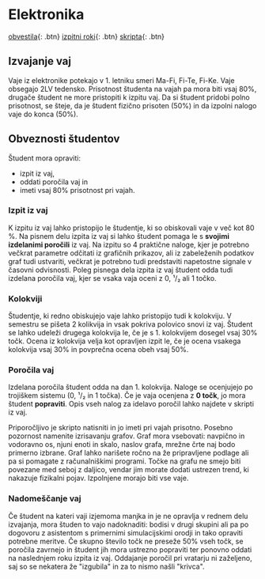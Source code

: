 # Elektronika
[obvestila]( ./obvestila ){: .btn}
[izpitni roki]( ./izpitni_roki ){: .btn}
[skripta]( ./skripta ){: .btn}

## Izvajanje vaj

Vaje iz elektronike potekajo v 1. letniku smeri Ma-Fi, Fi-Te, Fi-Ke. Vaje obsegajo 2LV tedensko. Prisotnost študenta na vajah pa mora biti vsaj 80%, drugače študent ne more pristopiti k izpitu vaj. Da si študent pridobi polno prisotnost, se šteje, da je študent fizično prisoten (50%) in da izpolni nalogo vaje do konca (50%).

## Obveznosti študentov

Študent mora opraviti:
- izpit iz vaj,
- oddati poročila vaj in
- imeti vsaj 80% prisotnost pri vajah.

### Izpit iz vaj

K izpitu iz vaj lahko pristopijo le študentje, ki so obiskovali vaje v več kot 80 %. Na pisnem delu izpita iz vaj si lahko študent pomaga le s **svojimi izdelanimi poročili** iz vaj. Na izpitu so 4 praktične naloge, kjer je potrebno večkrat parametre odčitati iz grafičnih prikazov, ali iz zabeleženih podatkov graf tudi ustvariti, večkrat je potrebno tudi predstaviti napetostne signale v časovni odvisnosti. Poleg pisnega dela izpita iz vaj študent odda tudi izdelana poročila vaj, kjer se vsaka vaja oceni z 0, ¹/₂ ali 1 točko.

### Kolokviji

Študentje, ki redno obiskujejo vaje lahko pristopijo tudi k kolokviju. V semestru se pišeta 2 kolikvija in vsak pokriva polovico snovi iz vaj. Študent se lahko udeleži drugega kolokvija le, če je s 1. kolokvijem dosegel vsaj 30% točk. Ocena iz kolokvija velja kot opravljen izpit le, če je ocena vsakega kolokvija vsaj 30% in povprečna ocena obeh vsaj 50%.

### Poročila vaj

Izdelana poročila študent odda na dan 1. kolokvija. Naloge se ocenjujejo po trojiškem sistemu (0, ¹/₂ in 1 točka). Če je vaja ocenjena z **0 točk**, jo mora študent **popraviti**. Opis vseh nalog za idelavo poročil lahko najdete v skripti iz vaj.

Priporočljivo je skripto natisniti in jo imeti pri vajah prisotno. Posebno pozornost namenite izrisavanju grafov. Graf mora vsebovati: navpično in vodoravno os, njuni enoti in skalo, naslov grafa, mrežne črte naj bodo primerno izbrane. Graf lahko narišete ročno na že pripravljene podlage ali pa si pomagate z računalniškimi programi. Točke na grafu ne smejo biti povezane med seboj z daljico, vendar jim morate dodati ustrezen trend, ki nakazuje fizikalni pojav. Izpolnjene morajo biti vse vaje.

### Nadomeščanje vaj

Če študent na kateri vaji izjemoma manjka in je ne opravlja v rednem delu izvajanja, mora študen to vajo nadoknaditi: bodisi v drugi skupini ali pa po dogovoru z asistentom s primernimi simulacijskimi orodji in tako opraviti potrebne meritve.
Če skupno število točk ne preseže 50% vseh točk, se poročila zavrnejo in študent jih mora ustrezno popraviti ter ponovno oddati na naslednjem roku izpita iz vaj. Oddajanje poročil pri vratarju ni zaželjeno, saj so se nekatera že "izgubila" in za to nismo našli "krivca".
